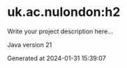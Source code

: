 # uk.ac.nulondon:h2

Write your project description here...

Java version 21

Generated at 2024-01-31 15:39:07
